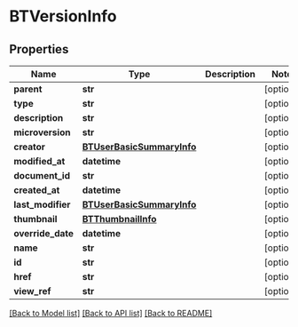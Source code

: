 # BTVersionInfo

## Properties
Name | Type | Description | Notes
------------ | ------------- | ------------- | -------------
**parent** | **str** |  | [optional] 
**type** | **str** |  | [optional] 
**description** | **str** |  | [optional] 
**microversion** | **str** |  | [optional] 
**creator** | [**BTUserBasicSummaryInfo**](BTUserBasicSummaryInfo.md) |  | [optional] 
**modified_at** | **datetime** |  | [optional] 
**document_id** | **str** |  | [optional] 
**created_at** | **datetime** |  | [optional] 
**last_modifier** | [**BTUserBasicSummaryInfo**](BTUserBasicSummaryInfo.md) |  | [optional] 
**thumbnail** | [**BTThumbnailInfo**](BTThumbnailInfo.md) |  | [optional] 
**override_date** | **datetime** |  | [optional] 
**name** | **str** |  | [optional] 
**id** | **str** |  | [optional] 
**href** | **str** |  | [optional] 
**view_ref** | **str** |  | [optional] 

[[Back to Model list]](../README.md#documentation-for-models) [[Back to API list]](../README.md#documentation-for-api-endpoints) [[Back to README]](../README.md)


